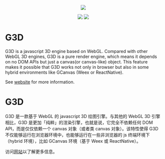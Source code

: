 <p align="center">
    <a href="https://alibaba.github.io/G3D/"><img src ="https://alibaba.github.io/G3D/assets/logo-g3d.png" /></a>
</p>

<p align="center">
    <a href="https://travis-ci.org/alibaba/G3D"><img src ="https://travis-ci.org/alibaba/G3D.svg?branch=master" /></a>
    <a href="https://www.npmjs.com/search?q=g3d"><img src="https://img.shields.io/npm/v/g3d.svg?style=flat"></a>
</p>

# G3D

G3D is a javascript 3D engine based on WebGL. Compared with other WebGL 3D engines, G3D is a pure render engine, which means it depends on no DOM APIs but just a canvas(or canvas-like) object. This feature makes it possible that G3D works not only in browser but also in some hybrid environments like GCanvas (Weex or ReactNative).

See [website](https://alibaba.github.io/G3D/) for more information.

# G3D

G3D 是一款基于 WebGL 的 javascript 3D 绘图引擎。与其他的 WebGL 3D 引擎相比，G3D 是更加「纯粹」的渲染引擎，也就是说，它完全不依赖任何 DOM API，而是仅仅依赖一个 canvas 对象（或者类 canvas 对象）。该特性使得 G3D 不仅能够运行在浏览器环境中，也能够运行在一些非浏览器的 js 终端环境下（hybrid 环境），比如 GCanvas 环境（基于 Weex 或 ReactNative）。

访问[网站](https://alibaba.github.io/G3D/)以了解更多信息。
